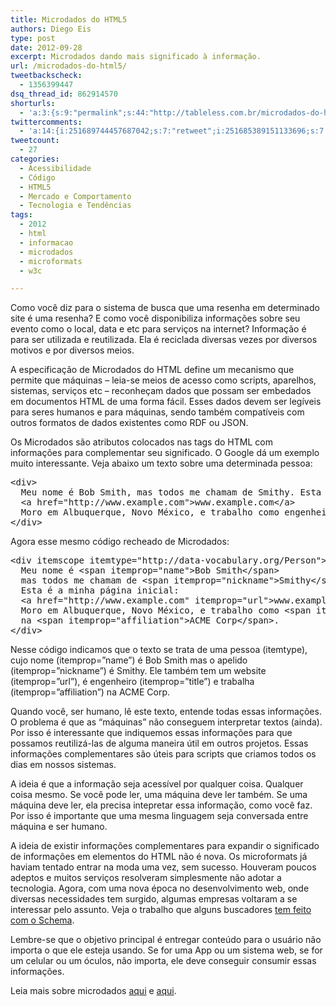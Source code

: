 ```yaml
---
title: Microdados do HTML5
authors: Diego Eis
type: post
date: 2012-09-28
excerpt: Microdados dando mais significado à informação.
url: /microdados-do-html5/
tweetbackscheck:
  - 1356399447
dsq_thread_id: 862914570
shorturls:
  - 'a:3:{s:9:"permalink";s:44:"http://tableless.com.br/microdados-do-html5/";s:7:"tinyurl";s:26:"http://tinyurl.com/8j3peck";s:4:"isgd";s:19:"http://is.gd/0OEuse";}'
twittercomments:
  - 'a:14:{i:251689744457687042;s:7:"retweet";i:251685389151133696;s:7:"retweet";i:251682302214684672;s:7:"retweet";i:251676492902301696;s:7:"retweet";i:251675529323884544;s:7:"retweet";i:258581364012638208;s:7:"retweet";i:258575924121976832;s:7:"retweet";i:258572990294396928;s:7:"retweet";i:258572886795759616;s:7:"retweet";i:258572146769543168;s:7:"retweet";i:263273144754769920;s:7:"retweet";i:265440415480688640;s:7:"retweet";i:274143690455388161;s:7:"retweet";i:274141410918297601;s:7:"retweet";}'
tweetcount:
  - 27
categories:
  - Acessibilidade
  - Código
  - HTML5
  - Mercado e Comportamento
  - Tecnologia e Tendências
tags:
  - 2012
  - html
  - informacao
  - microdados
  - microformats
  - w3c

---
```

Como você diz para o sistema de busca que uma resenha em determinado site é uma resenha? E como você disponibiliza informações sobre seu evento como o local, data e etc para serviços na internet? Informação é para ser utilizada e reutilizada. Ela é reciclada diversas vezes por diversos motivos e por diversos meios. 

A especificação de Microdados do HTML define um mecanismo que permite que máquinas &#8211; leia-se meios de acesso como scripts, aparelhos, sistemas, serviços etc &#8211; reconheçam dados que possam ser embedados em documentos HTML de uma forma fácil. Esses dados devem ser legíveis para seres humanos e para máquinas, sendo também compatíveis com outros formatos de dados existentes como RDF ou JSON.

Os Microdados são atributos colocados nas tags do HTML com informações para complementar seu significado. O Google dá um exemplo muito interessante. Veja abaixo um texto sobre uma determinada pessoa: 

<pre class="lang-html">&lt;div&gt; 
  Meu nome é Bob Smith, mas todos me chamam de Smithy. Esta é a minha página inicial:
  &lt;a href="http://www.example.com"&gt;www.example.com&lt;/a&gt;
  Moro em Albuquerque, Novo México, e trabalho como engenheiro na ACME Corp.
&lt;/div&gt;
</pre>

Agora esse mesmo código recheado de Microdados:

<pre class="lang-html">&lt;div itemscope itemtype="http://data-vocabulary.org/Person"&gt;
  Meu nome é &lt;span itemprop="name"&gt;Bob Smith&lt;/span&gt; 
  mas todos me chamam de &lt;span itemprop="nickname"&gt;Smithy&lt;/span&gt;.
  Esta é a minha página inicial:
  &lt;a href="http://www.example.com" itemprop="url"&gt;www.example.com&lt;/a&gt;
  Moro em Albuquerque, Novo México, e trabalho como &lt;span itemprop="title"&gt;engenheiro&lt;/span&gt;
  na &lt;span itemprop="affiliation"&gt;ACME Corp&lt;/span&gt;.
&lt;/div&gt;
</pre>

Nesse código indicamos que o texto se trata de uma pessoa (itemtype), cujo nome (itemprop=&#8221;name&#8221;) é Bob Smith mas o apelido (itemprop=&#8221;nickname&#8221;) é Smithy. Ele também tem um website (itemprop=&#8221;url&#8221;), é engenheiro (itemprop=&#8221;title&#8221;) e trabalha (itemprop=&#8221;affiliation&#8221;) na ACME Corp.

Quando você, ser humano, lê este texto, entende todas essas informações. O problema é que as &#8220;máquinas&#8221; não conseguem interpretar textos (ainda). Por isso é interessante que indiquemos essas informações para que possamos reutilizá-las de alguma maneira útil em outros projetos. Essas informações complementares são úteis para scripts que criamos todos os dias em nossos sistemas.

A ideia é que a informação seja acessível por qualquer coisa. Qualquer coisa mesmo. Se você pode ler, uma máquina deve ler também. Se uma máquina deve ler, ela precisa intepretar essa informação, como você faz. Por isso é importante que uma mesma linguagem seja conversada entre máquina e ser humano. 

A ideia de existir informações complementares para expandir o significado de informações em elementos do HTML não é nova. Os microformats já haviam tentado entrar na moda uma vez, sem sucesso. Houveram poucos adeptos e muitos serviços resolveram simplesmente não adotar a tecnologia. Agora, com uma nova época no desenvolvimento web, onde diversas necessidades tem surgido, algumas empresas voltaram a se interessar pelo assunto. Veja o trabalho que alguns buscadores <a href=&#8221;http://tableless.com.br/schema-marcacao-de-dados-estruturados/&#8221;>tem feito com o Schema</a>. 

Lembre-se que o objetivo principal é entregar conteúdo para o usuário não importa o que ele esteja usando. Se for uma App ou um sistema web, se for um celular ou um óculos, não importa, ele deve conseguir consumir essas informações.

Leia mais sobre microdados [aqui][1] e [aqui][2].

 [1]: http://tableless.com.br/introducao-a-microdata-no-html5/
 [2]: http://tableless.com.br/schema-marcacao-de-dados-estruturados/